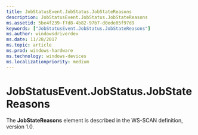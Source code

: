 ```yaml
---
title: JobStatusEvent.JobStatus.JobStateReasons
description: JobStatusEvent.JobStatus.JobStateReasons
ms.assetid: 5be4f239-f7d8-4b82-97b7-d0ede05f97d9
keywords: ["JobStatusEvent.JobStatus.JobStateReasons"]
ms.author: windowsdriverdev
ms.date: 11/28/2017
ms.topic: article
ms.prod: windows-hardware
ms.technology: windows-devices
ms.localizationpriority: medium
---
```


# JobStatusEvent.JobStatus.JobStateReasons


The **JobStateReasons** element is described in the WS-SCAN definition, version 1.0.

 

 






